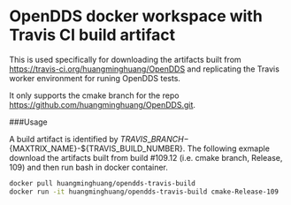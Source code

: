 # OpenDDS docker workspace with Travis CI build artifact

This is used specifically for downloading the artifacts built from https://travis-ci.org/huangminghuang/OpenDDS and replicating the Travis worker environment for runing OpenDDS tests.

It only supports the cmake branch for the repo https://github.com/huangminghuang/OpenDDS.git.


###Usage

A build artifact is identified by ${TRAVIS\_BRANCH}-${MAXTRIX\_NAME}-${TRAVIS\_BUILD\_NUMBER}. The following exmaple download the artifacts built from build #109.12 (i.e. cmake branch, Release, 109) and then run bash in docker container.

```bash
docker pull huangminghuang/opendds-travis-build
docker run -it huangminghuang/opendds-travis-build cmake-Release-109
```